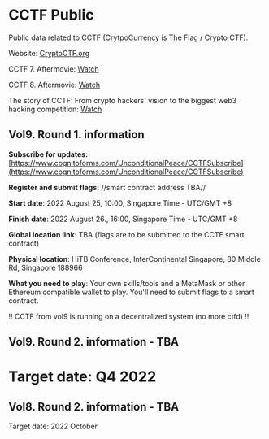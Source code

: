 # CCTF Public
Public data related to CCTF (CrytpoCurrency is The Flag / Crypto CTF).

Website: [CryptoCTF.org](https://cryptoctf.org/)

CCTF 7. Aftermovie: [Watch](https://www.youtube.com/watch?v=RpLoED1mJYM)

CCTF 8. Aftermovie: [Watch](https://www.youtube.com/watch?v=AXD2Z-muV9g)

The story of CCTF: From crypto hackers' vision to the biggest web3 hacking competition: [Watch](https://www.youtube.com/watch?v=gdD73HAVofU)

## Vol9. Round 1. information

**Subscribe for updates:** [https://www.cognitoforms.com/UnconditionalPeace/CCTFSubscribe](https://www.cognitoforms.com/UnconditionalPeace/CCTFSubscribe)

**Register and submit flags:** //smart contract address TBA//

**Start date**: 2022 August 25, 10:00, Singapore Time - UTC/GMT +8

**Finish date**: 2022 August 26., 16:00, Singapore Time - UTC/GMT +8

**Global location link**: TBA (flags are to be submitted to the CCTF smart contract)

**Physical location**: HiTB Conference, InterContinental Singapore, 80 Middle Rd, Singapore 188966

**What you need to play**: Your own skills/tools and a MetaMask or other Ethereum compatible wallet to play. You'll need to submit flags to a smart contract.

!! CCTF from vol9 is running on a decentralized system (no more ctfd) !!

## Vol9. Round 2. information - TBA

Target date: Q4 2022
=======



## Vol8. Round 2. information - TBA

Target date: 2022 October
